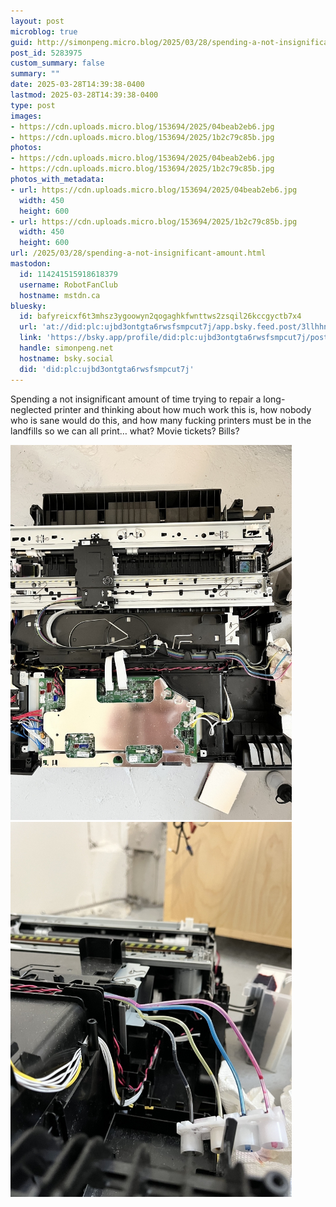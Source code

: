 ```yaml
---
layout: post
microblog: true
guid: http://simonpeng.micro.blog/2025/03/28/spending-a-not-insignificant-amount.html
post_id: 5283975
custom_summary: false
summary: ""
date: 2025-03-28T14:39:38-0400
lastmod: 2025-03-28T14:39:38-0400
type: post
images:
- https://cdn.uploads.micro.blog/153694/2025/04beab2eb6.jpg
- https://cdn.uploads.micro.blog/153694/2025/1b2c79c85b.jpg
photos:
- https://cdn.uploads.micro.blog/153694/2025/04beab2eb6.jpg
- https://cdn.uploads.micro.blog/153694/2025/1b2c79c85b.jpg
photos_with_metadata:
- url: https://cdn.uploads.micro.blog/153694/2025/04beab2eb6.jpg
  width: 450
  height: 600
- url: https://cdn.uploads.micro.blog/153694/2025/1b2c79c85b.jpg
  width: 450
  height: 600
url: /2025/03/28/spending-a-not-insignificant-amount.html
mastodon:
  id: 114241515918618379
  username: RobotFanClub
  hostname: mstdn.ca
bluesky:
  id: bafyreicxf6t3mhsz3ygoowyn2qogaghkfwnttws2zsqil26kccgyctb7x4
  url: 'at://did:plc:ujbd3ontgta6rwsfsmpcut7j/app.bsky.feed.post/3llhhn6x3nb2w'
  link: 'https://bsky.app/profile/did:plc:ujbd3ontgta6rwsfsmpcut7j/post/3llhhn6x3nb2w'
  handle: simonpeng.net
  hostname: bsky.social
  did: 'did:plc:ujbd3ontgta6rwsfsmpcut7j'
---
```

Spending a not insignificant amount of time trying to repair a long-neglected printer and thinking about how much work this is, how nobody who is sane would do this, and how many fucking printers must be in the landfills so we can all print… what? Movie tickets? Bills?

<img src="uploads/2025/04beab2eb6.jpg" width="450" height="600" alt=""><img src="uploads/2025/1b2c79c85b.jpg" width="450" height="600" alt="">
